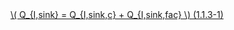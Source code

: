 <a href="/eco2_guide_center/1.%20ECO2%20Logic%20Guide/Hee1_Equation_List.html" class="equation-link" target="_blank" rel="noopener noreferrer">
  \( Q_{I,sink} = Q_{I,sink,c} + Q_{I,sink,fac} \) <span class="eq-number">(1.1.3-1)</span>
</a>
